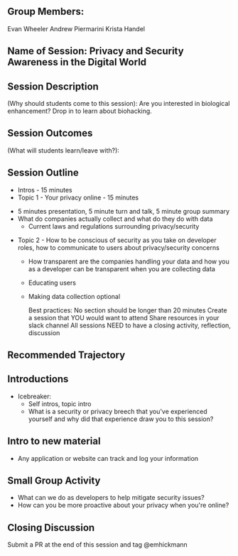 ## Group Members:
Evan Wheeler
Andrew Piermarini
Krista Handel


## Name of Session: Privacy and Security Awareness in the Digital World

## Session Description

(Why should students come to this session): Are you interested in biological enhancement? Drop in to learn about biohacking.

## Session Outcomes

(What will students learn/leave with?):

## Session Outline

+ Intros - 15 minutes
+ Topic 1 - Your privacy online - 15 minutes  
 - 5 minutes presentation, 5 minute turn and talk, 5 minute group summary
 - What do companies actually collect and what do they do with data
   - Current laws and regulations surrounding privacy/security

+ Topic 2 - How to be conscious of security as you take on developer roles, how to communicate to users about privacy/security concerns
  - How transparent are the companies handling your data and how you as a developer can be transparent when you are collecting data
  - Educating users
  - Making data collection optional

     Best practices:  No section should be longer than 20 minutes
     Create a session that YOU would want to attend
     Share resources in your slack channel
     All sessions NEED to have a closing activity, reflection, discussion

## Recommended Trajectory
## Introductions

+ Icebreaker:
  - Self intros, topic intro
  - What is a security or privacy breech that you've experienced yourself and why did that experience draw you to this session?


## Intro to new material

+ Any application or website can track and log your information

## Small Group Activity

+ What can we do as developers to help mitigate security issues?
+ How can you be more proactive about your privacy when you're online?

## Closing Discussion


Submit a PR at the end of this session and tag @emhickmann
